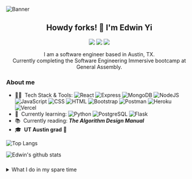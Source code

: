 ![Banner](https://user-images.githubusercontent.com/102695350/183532692-4858ec23-7434-41d0-9b94-7d1cbe8be2c0.jpg)

## <div align="center">Howdy forks! 🤠 I'm Edwin Yi</div>

<p align="center">
  <a href="https://www.linkedin.com/in/edwinyi516/" alt="LinkedIn">
    <img src="https://img.shields.io/badge/-LinkedIn-blue?style=flat&logo=Linkedin&logoColor=white" /></a>
  <a href="mailto:edwin.yi.128@gmail.com" alt="Gmail">
    <img src="https://img.shields.io/badge/-Gmail-c14438?style=flat&logo=Gmail&logoColor=white" /></a>
  <a href="https://www.instagram.com/edwinhyi/" alt="Instagram">
    <img src="https://img.shields.io/badge/-Instagram-c13584?style=flat&labelColor=c13584&logo=instagram&logoColor=white" /></a>
</p>

<div align="center">I am a software engineer based in Austin, TX.<br>Currently completing the Software Engineering Immersive bootcamp at General Assembly.</div>

### About me
* 👨‍💻 &nbsp;Tech Stack & Tools: ![React](https://img.shields.io/badge/-React-000?style=flat&logo=React) ![Express](https://img.shields.io/badge/-Express-000?style=flat&logo=Express) ![MongoDB](https://img.shields.io/badge/-MongoDB-000?style=flat&logo=MongoDB) ![NodeJS](https://img.shields.io/badge/-Node.js-000?style=flat&logo=Node.js) ![JavaScript](https://img.shields.io/badge/-JavaScript-000?style=flat&logo=JavaScript) ![CSS](https://img.shields.io/badge/-CSS-000?style=flat&logo=CSS3) ![HTML](https://img.shields.io/badge/-HTML-000?style=flat&logo=HTML5) ![Bootstrap](https://img.shields.io/badge/-Bootstrap-000?style=flat&logo=Bootstrap) ![Postman](https://img.shields.io/badge/-Postman-000?style=flat&logo=Postman) ![Heroku](https://img.shields.io/badge/-Heroku-000?style=flat&logo=Heroku) ![Vercel](https://img.shields.io/badge/-Vercel-000?style=flat&logo=Vercel)
* 🌱 &nbsp;Currently learning: ![Python](https://img.shields.io/badge/-Python-000?style=flat&logo=Python) ![PostgreSQL](https://img.shields.io/badge/-PostgreSQL-000?style=flat&logo=PostgreSQL) ![Flask](https://img.shields.io/badge/-Flask-000?style=flat&logo=Flask)
* 📚 &nbsp;Currently reading: **_The Algorithm Design Manual_**
* 🎓 &nbsp;**UT Austin grad** 🤘

![Top Langs](https://github-readme-stats.vercel.app/api/top-langs/?username=edwinyi516&show_icons=true&hide_border=true&theme=dark)

![Edwin's github stats](https://github-readme-stats.vercel.app/api?username=edwinyi516&show_icons=true&hide_border=true&theme=dark)

###
<details>
  <summary>What I do in my spare time</summary>
  <p>
    <img src="https://i.imgur.com/kfTBe0T.jpg" alt="COTA1">
    <img src="https://i.imgur.com/8BBf8ek.jpg" alt="COTA2">
  </p>
</details>
